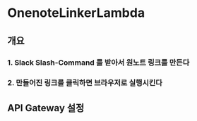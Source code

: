 ﻿# OnenoteLinkerLambda

## 개요
### 1. Slack Slash-Command 를 받아서 원노트 링크를 만든다
### 2. 만들어진 링크를 클릭하면 브라우저로 실행시킨다

## API Gateway 설정
